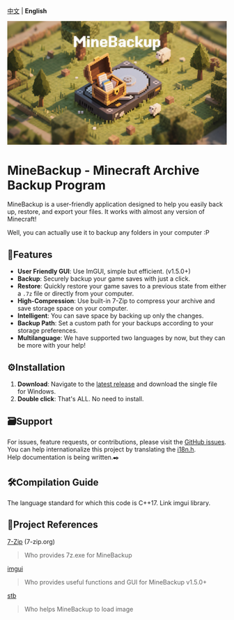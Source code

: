 [中文](README-zn.md) | **English** <!-- lang -->

![MineBackup](MineBackup/MineBackup.png)

# MineBackup - Minecraft Archive Backup Program

MineBackup is a user-friendly application designed to help you easily back up, restore, and export your files. It works with almost any version of Minecraft!

Well, you can actually use it to backup any folders in your computer :P

## 📸Features

- **User Friendly GUI**: Use ImGUI, simple but efficient. (v1.5.0+)
- **Backup**: Securely backup your game saves with just a click.
- **Restore**: Quickly restore your game saves to a previous state from either a `.7z` file or directly from your computer.
- **High-Compression**: Use built-in 7-Zip to compress your archive and save storage space on your computer.
- **Intelligent**: You can save space by backing up only the changes. 
- **Backup Path**: Set a custom path for your backups according to your storage preferences.
- **Multilanguage**: We have supported two languages by now, but they can be more with your help!

## ⚙️Installation

1. **Download**: Navigate to the [latest release](https://github.com/Leafuke/MineBackup/releases) and download the single file for Windows.
2. **Double click**: That's ALL. No need to install.

## 🗃️Support

For issues, feature requests, or contributions, please visit the [GitHub issues](https://github.com/Leafuke/MineBackup/issues). <br />
You can help internationalize this project by translating the [i18n.h](MineBackup/i18n.h).<br />
Help documentation is being written.✒️

## 🛠️Compilation Guide

The language standard for which this code is C++17. Link imgui library.

## 📄Project References

[7-Zip](https://github.com/ip7z/7zip) (7-zip.org)
> Who provides 7z.exe for MineBackup

[imgui](https://github.com/ocornut/imgui) 
> Who provides useful functions and GUI for MineBackup v1.5.0+

[stb](https://github.com/nothings/stb) 
> Who helps MineBackup to load image
